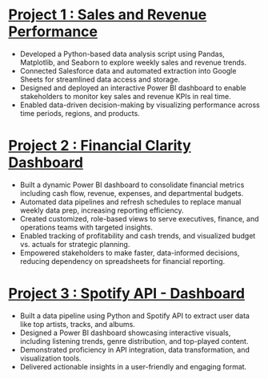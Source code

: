 # [Project 1 : Sales and Revenue Performance](https://github.com/JacobLender/NFL-Stats) 
* Developed a Python-based data analysis script using Pandas, Matplotlib, and Seaborn to explore weekly sales and revenue trends.
* Connected Salesforce data and automated extraction into Google Sheets for streamlined data access and storage.
* Designed and deployed an interactive Power BI dashboard to enable stakeholders to monitor key sales and revenue KPIs in real time.
* Enabled data-driven decision-making by visualizing performance across time periods, regions, and products.

# [Project 2 : Financial Clarity Dashboard](https://github.com/JacobLender/Spotify_API_Dash)
* Built a dynamic Power BI dashboard to consolidate financial metrics including cash flow, revenue, expenses, and departmental budgets.
* Automated data pipelines and refresh schedules to replace manual weekly data prep, increasing reporting efficiency.
* Created customized, role-based views to serve executives, finance, and operations teams with targeted insights.
* Enabled tracking of profitability and cash trends, and visualized budget vs. actuals for strategic planning.
* Empowered stakeholders to make faster, data-informed decisions, reducing dependency on spreadsheets for financial reporting.

# [Project 3 : Spotify API - Dashboard](https://github.com/JacobLender/Spotify_API_Dash)
* Built a data pipeline using Python and Spotify API to extract user data like top artists, tracks, and albums.
* Designed a Power BI dashboard showcasing interactive visuals, including listening trends, genre distribution, and top-played content.
* Demonstrated proficiency in API integration, data transformation, and visualization tools.
* Delivered actionable insights in a user-friendly and engaging format.





